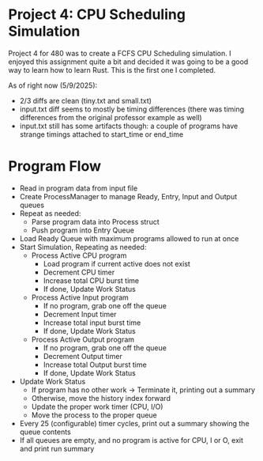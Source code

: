 # Project 4: CPU Scheduling Simulation

Project 4 for 480 was to create a FCFS CPU Scheduling simulation. I enjoyed this assignment quite a bit and decided it was going to be a good way to learn how to learn Rust. This is the first one I completed.

As of right now (5/9/2025):
- 2/3 diffs are clean (tiny.txt and small.txt)
- input.txt diff seems to mostly be timing differences (there was timing differences from the original professor example as well)
- input.txt still has some artifacts though: a couple of programs have strange timings attached to start_time or end_time

# Program Flow

- Read in program data from input file
- Create ProcessManager to manage Ready, Entry, Input and Output queues
- Repeat as needed:
  - Parse program data into Process struct
  - Push program into Entry Queue
- Load Ready Queue with maximum programs allowed to run at once
- Start Simulation, Repeating as needed:
  - Process Active CPU program
    - Load program if current active does not exist
    - Decrement CPU timer
    - Increase total CPU burst time 
    - If done, Update Work Status
  - Process Active Input program
    - If no program, grab one off the queue
    - Decrement Input timer
    - Increase total input burst time 
    - If done, Update Work Status
  - Process Active Output program
    - If no program, grab one off the queue
    - Decrement Output timer
    - Increase total Output burst time 
    - If done, Update Work Status
- Update Work Status
  - If program has no other work -> Terminate it, printing out a summary
  - Otherwise, move the history index forward
  - Update the proper work timer (CPU, I/O)
  - Move the process to the proper queue
- Every 25 (configurable) timer cycles, print out a summary showing the queue contents
- If all queues are empty, and no program is active for CPU, I or O, exit and print run summary

